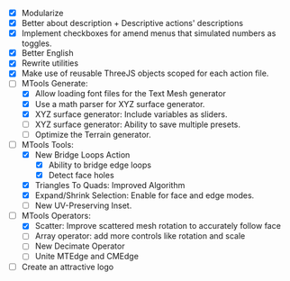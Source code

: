 - [x] Modularize
- [x] Better about description + Descriptive actions' descriptions
- [x] Implement checkboxes for amend menus that simulated numbers as toggles. 
- [x] Better English
- [x] Rewrite utilities
- [x] Make use of reusable ThreeJS objects scoped for each action file.
- [ ] MTools Generate:
	- [x] Allow loading font files for the Text Mesh generator
	- [x] Use a math parser for XYZ surface generator.
	- [x] XYZ surface generator: Include variables as sliders.
	- [ ] XYZ surface generator: Ability to save multiple presets.
	- [ ] Optimize the Terrain generator.
- [ ] MTools Tools:
	- [x] New Bridge Loops Action
		- [x] Ability to bridge edge loops
		- [x] Detect face holes
	- [x] Triangles To Quads: Improved Algorithm
	- [x] Expand/Shrink Selection: Enable for face and edge modes.
	- [ ] New UV-Preserving Inset.
- [ ] MTools Operators:
	- [x] Scatter: Improve scattered mesh rotation to accurately follow face
	- [ ] Array operator: add more controls like rotation and scale
	- [ ] New Decimate Operator
	- [ ] Unite MTEdge and CMEdge
- [ ] Create an attractive logo